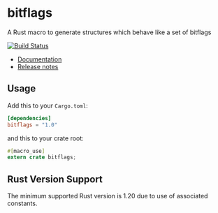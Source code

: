 bitflags
========

A Rust macro to generate structures which behave like a set of bitflags

[![Build Status](https://travis-ci.com/bitflags/bitflags.svg?branch=master)](https://travis-ci.com/bitflags/bitflags)

- [Documentation](https://docs.rs/bitflags)
- [Release notes](https://github.com/bitflags/bitflags/releases)

## Usage

Add this to your `Cargo.toml`:

```toml
[dependencies]
bitflags = "1.0"
```

and this to your crate root:

```rust
#[macro_use]
extern crate bitflags;
```

## Rust Version Support

The minimum supported Rust version is 1.20 due to use of associated constants.
